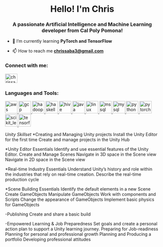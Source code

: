 <h1 align="center">Hello! I'm Chris</h1>
<h3 align="center">A passionate Artificial Intelligence and Machine Learning developer from Cal Poly Pomona!</h3>

- 🌱 I’m currently learning **PyTorch and TensorFlow**

- 📫 How to reach me **chrissaba3@gmail.com**

<h3 align="left">Connect with me:</h3>
<p align="left">
<a href="https://linkedin.com/in/chrissaba3" target="blank"><img align="center" src="https://cdn.jsdelivr.net/npm/simple-icons@3.0.1/icons/linkedin.svg" alt="chrissaba3" height="30" width="40" /></a>
</p>

<h3 align="left">Languages and Tools:</h3>
<p align="left"> <a href="https://aws.amazon.com" target="_blank"> <img src="https://devicons.github.io/devicon/devicon.git/icons/amazonwebservices/amazonwebservices-original-wordmark.svg" alt="aws" width="40" height="40"/> </a> <a href="https://cloud.google.com" target="_blank"> <img src="https://www.vectorlogo.zone/logos/google_cloud/google_cloud-icon.svg" alt="gcp" width="40" height="40"/> </a> <a href="https://hadoop.apache.org/" target="_blank"> <img src="https://www.vectorlogo.zone/logos/apache_hadoop/apache_hadoop-icon.svg" alt="hadoop" width="40" height="40"/> </a> <a href="https://www.haskell.org/" target="_blank"> <img src="https://upload.wikimedia.org/wikipedia/commons/1/1c/Haskell-Logo.svg" alt="haskell" width="40" height="40"/> </a> <a href="https://hive.apache.org/" target="_blank"> <img src="https://www.vectorlogo.zone/logos/apache_hive/apache_hive-icon.svg" alt="hive" width="40" height="40"/> </a> <a href="https://www.java.com" target="_blank"> <img src="https://devicons.github.io/devicon/devicon.git/icons/java/java-original-wordmark.svg" alt="java" width="40" height="40"/> </a> <a href="https://www.linux.org/" target="_blank"> <img src="https://devicons.github.io/devicon/devicon.git/icons/linux/linux-original.svg" alt="linux" width="40" height="40"/> </a> <a href="https://www.microsoft.com/en-us/sql-server" target="_blank"> <img src="https://cdn.worldvectorlogo.com/logos/microsoft-sql-server.svg" alt="mssql" width="40" height="40"/> </a> <a href="https://www.mysql.com/" target="_blank"> <img src="https://devicons.github.io/devicon/devicon.git/icons/mysql/mysql-original-wordmark.svg" alt="mysql" width="40" height="40"/> </a> <a href="https://www.python.org" target="_blank"> <img src="https://devicons.github.io/devicon/devicon.git/icons/python/python-original.svg" alt="python" width="40" height="40"/> </a> <a href="https://pytorch.org/" target="_blank"> <img src="https://www.vectorlogo.zone/logos/pytorch/pytorch-icon.svg" alt="pytorch" width="40" height="40"/> </a> <a href="https://scikit-learn.org/" target="_blank"> <img src="https://upload.wikimedia.org/wikipedia/commons/0/05/Scikit_learn_logo_small.svg" alt="scikit_learn" width="40" height="40"/> </a> <a href="https://www.tensorflow.org" target="_blank"> <img src="https://www.vectorlogo.zone/logos/tensorflow/tensorflow-icon.svg" alt="tensorflow" width="40" height="40"/> </a> </p>

*Unity Skillset*
*Creating and Managing Unity projects
Install the Unity Editor for the first time
Create and manage projects in the Unity Hub
  
*Unity Editor Essentials
Identify and use essential features of the Unity Editor.
Create and Manage Scenes
Navigate in 3D space in the Scene view
Navigate in 2D space in the Scene view
  
*Real-time Industry Essentials
Understand Unity’s history and role within the industries that rely on real-time creation.
Describe the real-time production cycle
  
*Scene Building Essentials
Identify the default elements in a new Scene
Create GameObjects
Manipulate GameObjects
Work with components and Scripts
Change the appearance of GameObjects
Implement basic physics for GameObjects
  
-Publishing
Create and share a basic build
  
-Empowered Learning & Job Preparedness
Set goals and create a personal action plan to support a Unity learning journey.
Preparing for Job-readiness
Planning for personal and professional growth
Planning and Producing a portfolio
Developing professional attitudes
  
